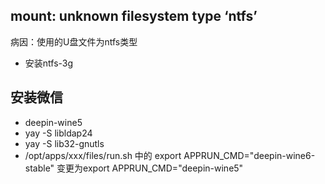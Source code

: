 ## mount: unknown filesystem type ‘ntfs’
病因：使用的U盘文件为ntfs类型

- 安装ntfs-3g 

## 安装微信

- deepin-wine5
- yay -S libldap24
- yay -S lib32-gnutls
- /opt/apps/xxx/files/run.sh 中的 export APPRUN_CMD="deepin-wine6-stable"
变更为export APPRUN_CMD="deepin-wine5"



